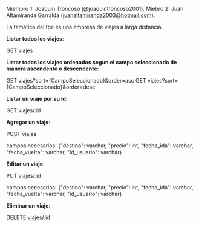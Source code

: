 Miembro 1: Joaquin Troncoso (@joaquintroncoso2001).
Miebro 2: Juan Altamiranda Garralda (juanaltamiranda2003@hotmail.com).

La temática del tpe es una empresa de viajes a larga distancia.

**Listar todos los viajes**:

GET viajes

**Listar todos los viajes ordenados segun el campo seleccionado de manera ascendente o descendente**:

GET viajes?sort={CampoSeleccionado}&order=asc
GET viajes?sort={CampoSeleccionado}&order=desc

**Listar un viaje por su id**:

GET viajes/:id

**Agregar un viaje**:

POST viajes

campos necesarios: {"destino": varchar, "precio": int, "fecha_ida": varchar, "fecha_vuelta": varchar, "id_usuario": varchar}

**Editar un viaje**:

PUT viajes/:id

campos necesarios: {"destino": varchar, "precio": int, "fecha_ida": varchar, "fecha_vuelta": varchar, "id_usuario": varchar}

**Eliminar un viaje**:

DELETE viajes/:id

